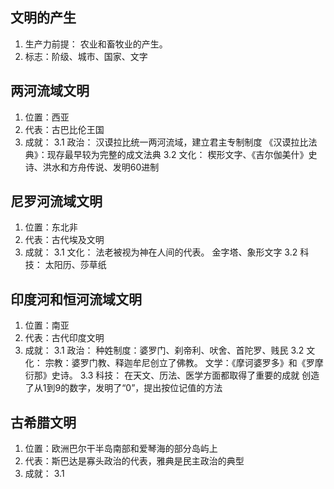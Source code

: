 ## 文明的产生
1. 生产力前提：
	农业和畜牧业的产生。
 2. 标志：阶级、城市、国家、文字

## 两河流域文明
1. 位置：西亚
2. 代表：古巴比伦王国
3. 成就：
	3.1 政治：
		汉谟拉比统一两河流域，建立君主专制制度
		《汉谟拉比法典》：现存最早较为完整的成文法典
	3.2 文化：
		楔形文字、《吉尔伽美什》史诗、洪水和方舟传说、发明60进制
## 尼罗河流域文明
1. 位置：东北非
2. 代表：古代埃及文明
3. 成就：
	3.1 文化：
		法老被视为神在人间的代表。
		金字塔、象形文字
	 3.2 科技：
		太阳历、莎草纸
## 印度河和恒河流域文明
1. 位置：南亚
2. 代表：古代印度文明
3. 成就：
	3.1 政治：
	 种姓制度：婆罗门、刹帝利、吠舍、首陀罗、贱民
	3.2 文化：
		宗教：婆罗门教、释迦牟尼创立了佛教。
		文学：《摩诃婆罗多》和《罗摩衍那》史诗。
	 3.3 科技：
	  在天文、历法、医学方面都取得了重要的成就
	  创造了从1到9的数字，发明了“0”，提出按位记值的方法
## 古希腊文明
1. 位置：欧洲巴尔干半岛南部和爱琴海的部分岛屿上
2. 代表：斯巴达是寡头政治的代表，雅典是民主政治的典型
3. 成就：
	3.1 